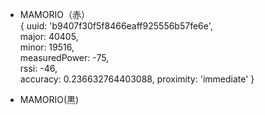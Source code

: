 - MAMORIO（赤）  
  { uuid: 'b9407f30f5f8466eaff925556b57fe6e',  
   major: 40405,  
   minor: 19516,  
   measuredPower: -75,  
   rssi: -46,  
   accuracy: 0.236632764403088,
  proximity: 'immediate' }

- MAMORIO(黒)
